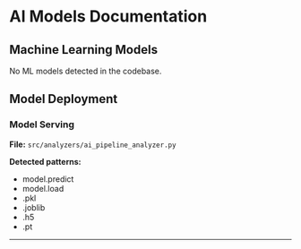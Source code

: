# AI Models Documentation

## Machine Learning Models

No ML models detected in the codebase.

## Model Deployment

### Model Serving

**File:** `src/analyzers/ai_pipeline_analyzer.py`

**Detected patterns:**
- model.predict
- model.load
- .pkl
- .joblib
- .h5
- .pt

---

